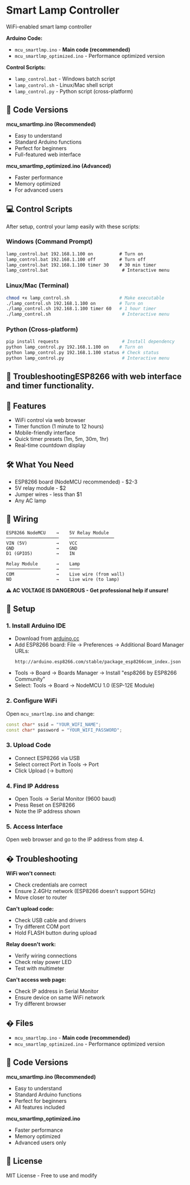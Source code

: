 # Smart Lamp Controller

WiFi-enabled smart lamp controller

**Arduino Code:**
- `mcu_smartlmp.ino` - **Main code (recommended)**
- `mcu_smartlmp_optimized.ino` - Performance optimized version  

**Control Scripts:**
- `lamp_control.bat` - Windows batch script
- `lamp_control.sh` - Linux/Mac shell script  
- `lamp_control.py` - Python script (cross-platform)

## 🔄 Code Versions

**mcu_smartlmp.ino (Recommended)**
- Easy to understand
- Standard Arduino functions  
- Perfect for beginners
- Full-featured web interface

**mcu_smartlmp_optimized.ino (Advanced)**
- Faster performance
- Memory optimized
- For advanced users

## 💻 Control Scripts

After setup, control your lamp easily with these scripts:

### Windows (Command Prompt)
```cmd
lamp_control.bat 192.168.1.100 on          # Turn on
lamp_control.bat 192.168.1.100 off         # Turn off
lamp_control.bat 192.168.1.100 timer 30    # 30 min timer
lamp_control.bat                            # Interactive menu
```

### Linux/Mac (Terminal)
```bash
chmod +x lamp_control.sh                   # Make executable
./lamp_control.sh 192.168.1.100 on         # Turn on
./lamp_control.sh 192.168.1.100 timer 60   # 1 hour timer
./lamp_control.sh                           # Interactive menu
```

### Python (Cross-platform)
```bash
pip install requests                        # Install dependency
python lamp_control.py 192.168.1.100 on    # Turn on
python lamp_control.py 192.168.1.100 status # Check status
python lamp_control.py                      # Interactive menu
```

## 🔧 TroubleshootingESP8266 with web interface and timer functionality.

## 🌟 Features

- WiFi control via web browser
- Timer function (1 minute to 12 hours) 
- Mobile-friendly interface
- Quick timer presets (1m, 5m, 30m, 1hr)
- Real-time countdown display

## 🛠️ What You Need

- ESP8266 board (NodeMCU recommended) - $2-3
- 5V relay module - $2 
- Jumper wires - less than $1
- Any AC lamp

## 🔌 Wiring

```
ESP8266 NodeMCU    →    5V Relay Module
────────────────────    ─────────────────
VIN (5V)           →    VCC
GND                →    GND  
D1 (GPIO5)         →    IN

Relay Module       →    Lamp
─────────────      →    ────
COM                →    Live wire (from wall)
NO                 →    Live wire (to lamp)
```

**⚠️ AC VOLTAGE IS DANGEROUS - Get professional help if unsure!**

## 🚀 Setup

### 1. Install Arduino IDE
- Download from [arduino.cc](https://www.arduino.cc/en/software)
- Add ESP8266 board: File → Preferences → Additional Board Manager URLs:
  ```
  http://arduino.esp8266.com/stable/package_esp8266com_index.json
  ```
- Tools → Board → Boards Manager → Install "esp8266 by ESP8266 Community"
- Select: Tools → Board → NodeMCU 1.0 (ESP-12E Module)

### 2. Configure WiFi
Open `mcu_smartlmp.ino` and change:
```cpp
const char* ssid = "YOUR_WIFI_NAME";
const char* password = "YOUR_WIFI_PASSWORD";
```

### 3. Upload Code  
- Connect ESP8266 via USB
- Select correct Port in Tools → Port
- Click Upload (→ button)

### 4. Find IP Address
- Open Tools → Serial Monitor (9600 baud)
- Press Reset on ESP8266
- Note the IP address shown

### 5. Access Interface
Open web browser and go to the IP address from step 4.

## � Troubleshooting

**WiFi won't connect:**
- Check credentials are correct
- Ensure 2.4GHz network (ESP8266 doesn't support 5GHz)
- Move closer to router

**Can't upload code:**
- Check USB cable and drivers
- Try different COM port
- Hold FLASH button during upload

**Relay doesn't work:**
- Verify wiring connections
- Check relay power LED
- Test with multimeter

**Can't access web page:**
- Check IP address in Serial Monitor
- Ensure device on same WiFi network
- Try different browser

## � Files

- `mcu_smartlmp.ino` - **Main code (recommended)**
- `mcu_smartlmp_optimized.ino` - Performance optimized version

## 🔄 Code Versions

**mcu_smartlmp.ino (Recommended)**
- Easy to understand
- Standard Arduino functions  
- Perfect for beginners
- All features included

**mcu_smartlmp_optimized.ino**
- Faster performance
- Memory optimized
- Advanced users only

## 📄 License

MIT License - Free to use and modify



